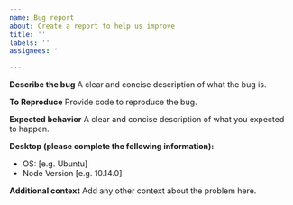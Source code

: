```yaml
---
name: Bug report
about: Create a report to help us improve
title: ''
labels: ''
assignees: ''

---
```


**Describe the bug**
A clear and concise description of what the bug is.

**To Reproduce**
Provide code to reproduce the bug.

**Expected behavior**
A clear and concise description of what you expected to happen.

**Desktop (please complete the following information):**
 - OS: [e.g. Ubuntu]
 - Node Version [e.g. 10.14.0]

**Additional context**
Add any other context about the problem here.
